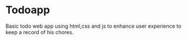 # Todoapp
Basic todo web app using html,css and js to enhance user experience to keep a record of his chores.
